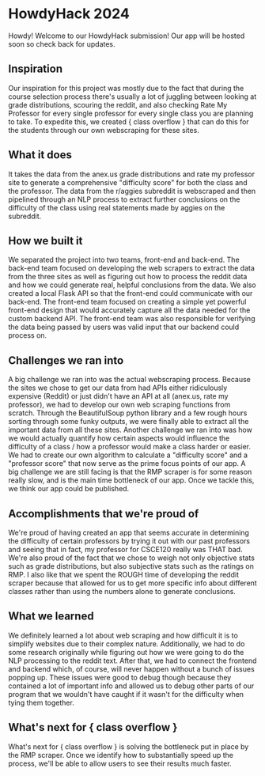 # HowdyHack 2024
Howdy! Welcome to our HowdyHack submission! Our app will be hosted soon so check back for updates.

## Inspiration
Our inspiration for this project was mostly due to the fact that during the course selection process there's usually a lot of juggling between looking at grade distributions, scouring the reddit, and also checking Rate My Professor for every single professor for every single class you are planning to take. To expedite this, we created { class overflow } that can do this for the students through our own webscraping for these sites.
## What it does
It takes the data from the anex.us grade distributions and rate my professor site to generate a comprehensive "difficulty score" for both the class and the professor. The data from the r/aggies subreddit is webscraped and then pipelined through an NLP process to extract further conclusions on the difficulty of the class using real statements made by aggies on the subreddit.

## How we built it
We separated the project into two teams, front-end and back-end. The back-end team focused on developing the web scrapers to extract the data from the three sites as well as figuring out how to process the reddit data and how we could generate real, helpful conclusions from the data. We also created a local Flask API so that the front-end could communicate with our back-end. The front-end team focused on creating a simple yet powerful front-end design that would accurately capture all the data needed for the custom backend API. The front-end team was also responsible for verifying the data being passed by users was valid input that our backend could process on.
## Challenges we ran into
A big challenge we ran into was the actual webscraping process. Because the sites we chose to get our data from had APIs either ridiculously expensive (Reddit) or just didn't have an API at all (anex.us, rate my professor), we had to develop our own web scraping functions from scratch. Through the BeautifulSoup python library and a few rough hours sorting through some funky outputs, we were finally able to extract all the important data from all these sites. Another challenge we ran into was how we would actually quantify how certain aspects would influence the difficulty of a class / how a professor would make a class harder or easier. We had to create our own algorithm to calculate a "difficulty score" and a "professor score" that now serve as the prime focus points of our app. A big challenge we are still facing is that the RMP scraper is for some reason really slow, and is the main time bottleneck of our app. Once we tackle this, we think our app could be published.
## Accomplishments that we're proud of
We're proud of having created an app that seems accurate in determining the difficulty of certain professors by trying it out with our past professors and seeing that in fact, my professor for CSCE120 really was THAT bad. We're also proud of the fact that we chose to weigh not only objective stats such as grade distributions, but also subjective stats such as the ratings on RMP. I also like that we spent the ROUGH time of developing the reddit scraper because that allowed for us to get more specific info about different classes rather than using the numbers alone to generate conclusions.
## What we learned
We definitely learned a lot about web scraping and how difficult it is to simplify websites due to their complex nature. Additionally, we had to do some research originally while figuring out how we were going to do the NLP processing to the reddit text. After that, we had to connect the frontend and backend which, of course, will never happen without a bunch of issues popping up. These issues were good to debug though because they contained a lot of important info and allowed us to debug other parts of our program that we wouldn't have caught if it wasn't for the difficulty when tying them together.

## What's next for { class overflow }
What's next for { class overflow } is solving the bottleneck put in place by the RMP scraper. Once we identify how to substantially speed up the process, we'll be able to allow users to see their results much faster.